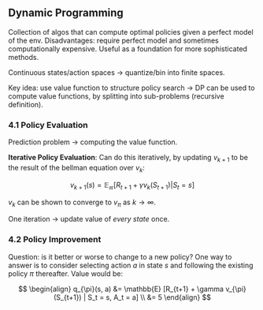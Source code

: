 ## Dynamic Programming

Collection of algos that can compute optimal policies given a perfect model of the env. Disadvantages: require perfect model and sometimes computationally expensive.
Useful as a foundation for more sophisticated methods.

Continuous states/action spaces -> quantize/bin into finite spaces.

Key idea: use value function to structure policy search -> DP can be used to compute value functions, by splitting into sub-problems (recursive definition).

### 4.1 Policy Evaluation
Prediction problem -> computing the value function.

**Iterative Policy Evaluation**:
Can do this iteratively, by updating $v_{k+1}$ to be the result of the bellman equation over $v_k$:

$$ v_{k+1}(s) = \mathbb{E_\pi} [R_{t+1} + \gamma v_k(S_{t+1}) | S_t = s] $$

$v_k$ can be shown to converge to $v_\pi$ as $k \rightarrow \infty$.

One iteration -> update value of _every state_ once.

### 4.2 Policy Improvement

Question: is it better or worse to change to a new policy? One way to answer is to consider selecting action $a$ in state $s$ and following the existing policy $\pi$ thereafter. Value would be:

$$ 
\begin{align} 
q_{\pi}(s, a) &= \mathbb{E} [R_{t+1} + \gamma v_{\pi}(S_{t+1}) | S_t = s, A_t = a] \\
&= 5
\end{align}
$$

